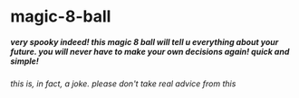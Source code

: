 # magic-8-ball
##### very spooky indeed! this magic 8 ball will tell u everything about your future. you will never have to make your own decisions again! quick and simple!

###### this is, in fact, a joke. please don't take real advice from this